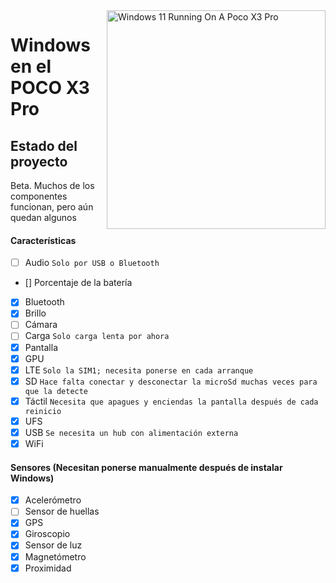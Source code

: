 <img align="right" src="https://github.com/wormstest/src_vayu_windows/blob/main/2Poco X3 Pro Windows.png" width="350" alt="Windows 11 Running On A Poco X3 Pro">


# Windows en el POCO X3 Pro

## Estado del proyecto

Beta. Muchos de los componentes funcionan, pero aún quedan algunos

#### Características

- [ ] Audio ```Solo por USB o Bluetooth```
- [] Porcentaje de la batería
- [x] Bluetooth
- [x] Brillo
- [ ] Cámara
- [ ] Carga ```Solo carga lenta por ahora```
- [x] Pantalla
- [x] GPU
- [x] LTE ```Solo la SIM1; necesita ponerse en cada arranque```
- [x] SD ```Hace falta conectar y desconectar la microSd muchas veces para que la detecte```
- [x] Táctil ```Necesita que apagues y enciendas la pantalla después de cada reinicio```
- [x] UFS
- [x] USB ```Se necesita un hub con alimentación externa```
- [x] WiFi

#### Sensores (Necesitan ponerse manualmente después de instalar Windows)
- [x] Acelerómetro
- [ ] Sensor de huellas
- [x] GPS
- [x] Giroscopio
- [x] Sensor de luz
- [x] Magnetómetro
- [x] Proximidad

